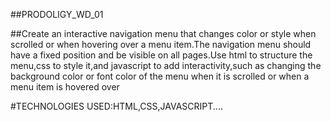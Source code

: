 ##PRODOLIGY_WD_01

##Create an interactive navigation menu that changes color or style when scrolled or when hovering over a menu item.The navigation menu should have a fixed position and be visible on all pages.Use html to structure the menu,css to style it,and javascript to add interactivity,such as changing the background color or font color of the menu when it is scrolled or when a menu item is hovered over


#TECHNOLOGIES USED:HTML,CSS,JAVASCRIPT....
